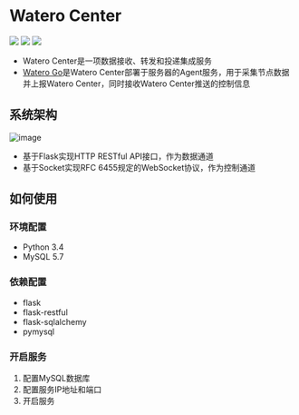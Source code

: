 # Watero Center

![](https://img.shields.io/badge/version-1.0-orange.svg)
[![](https://img.shields.io/github/license/Qinnnnnn/Watero_Center.svg)](https://github.com/Qinnnnnn/Watero_Center/blob/master/LICENSE)
![](https://img.shields.io/badge/python-3.7-blue.svg)
* Watero Center是一项数据接收、转发和投递集成服务
* [Watero Go](https://github.com/Qinnnnnn/Watero_Go)是Watero Center部署于服务器的Agent服务，用于采集节点数据并上报Watero Center，同时接收Watero Center推送的控制信息

## 系统架构

![image](https://wx4.sinaimg.cn/large/a1bd622cgy1fyiufmkyhej20vs0rowfi.jpg)
* 基于Flask实现HTTP RESTful API接口，作为数据通道
* 基于Socket实现RFC 6455规定的WebSocket协议，作为控制通道

## 如何使用

### 环境配置

* Python 3.4
* MySQL 5.7

### 依赖配置

* flask
* flask-restful
* flask-sqlalchemy
* pymysql

### 开启服务

1. 配置MySQL数据库
2. 配置服务IP地址和端口
3. 开启服务
